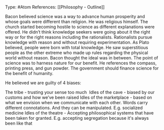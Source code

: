 Type: #Atom 
References: [[Philosophy - Outline]]

Bacon believed science was a way to advance human prosperity and whose goals were different than religion. He was religious himself. The church started becoming hostile to science as different explanations were offered. He didn’t think knowledge seekers were going about it the right way or for the right reasons including the rationalists. Rationalists pursue knowledge with reason and without requiring experimentation. As Plato believed, people were born with total knowledge. He saw superstitious people as the other extreme who made up rules regarding the physical world without reason. Bacon thought the ideal was in between. The point of science was to harness nature for our benefit. He references the compass, printing press, and gun powder. The government should finance science for the benefit of humanity.

He believed we are  guilty of 4 biases:

The tribe - trusting your sense too much 
Idles of the cave - biased by our customs and how we’ve been raised
Idles of the marketplace - based on what we envision when we communicate with each other. Words carry different connotations. And they can be manipulated. E.g. socialized medicine
Idles of the theatre - Accepting philosophical systems that have been taken for granted. E.g. accepting segregation because it's always been like that